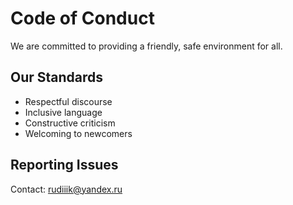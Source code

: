 # Code of Conduct

We are committed to providing a friendly, safe environment for all.

## Our Standards
- Respectful discourse
- Inclusive language  
- Constructive criticism
- Welcoming to newcomers

## Reporting Issues
Contact: rudiiik@yandex.ru
